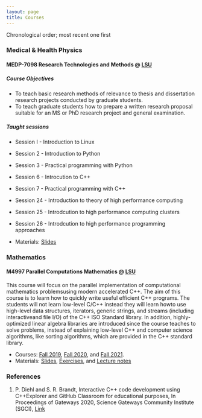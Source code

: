 ```yaml
---
layout: page
title: Courses
---
```

Chronological order; most recent one first

### Medical & Health Physics

#### MEDP-7098 Research Technologies and Methods @ [LSU](https://lsu.edu/)

##### Course Objectives

* To teach basic research methods of relevance to thesis and dissertation research projects
conducted by graduate students.
* To teach graduate students how to prepare a written research proposal suitable for an MS or
PhD research project and general examination.

##### Taught sessions

* Session I - Introduction to Linux
* Session 2 - Introduction to Python
* Session 3 - Practical programming with Python
* Session 6 - Introcution to C++
* Session 7 - Practical programming with C++
* Session 24 - Introduction to theory of high performance computing
* Session 25 - Introdcution to high performance computing clusters
* Session 26 - Introdcution to high performance programming approaches

* Materials: [Slides](https://github.com/diehlpkteaching/MEDP-7098)

### Mathematics

#### M4997 Parallel Computations Mathematics @ [LSU](https://lsu.edu/)

This course will focus on the parallel implementation of computational mathematics problemsusing modern accelerated C++. The aim of this course is to learn how to quickly write useful efficient C++ programs. The students will not learn low-level C/C++ instead they will learn howto use high-level data structures, iterators, generic strings, and streams (including interactiveand file I/O) of the C++ ISO Standard library. In addition, highly-optimized linear algebra libraries are introduced since the course teaches to solve problems, instead of explaining low-level C++ and computer science algorithms, like sorting algorithms, which are provided in the C++ standard library.

* Courses: [Fall 2019](https://www.cct.lsu.edu/~pdiehl/teaching/2019/4977/), [Fall 2020](https://www.cct.lsu.edu/~pdiehl/teaching/2020/4997/), and
[Fall 2021](https://www.cct.lsu.edu/~pdiehl/teaching/2021/4997/).
* Materials: [Slides](https://github.com/diehlpkteaching/ParallelComputationMath), [Exercises](https://github.com/diehlpkteaching/ParallelComputationMathExercise), and [Lecture notes](https://github.com/diehlpkteaching/ParallelComputationMathScript)


### References

1. P. Diehl and S. R. Brandt, Interactive C++ code development using C++Explorer and GitHub Classroom for educational purposes, In Proceedings of Gateways 2020, Science Gateways Community Institute (SGCI), [Link](https://osf.io/qbtj3/)
